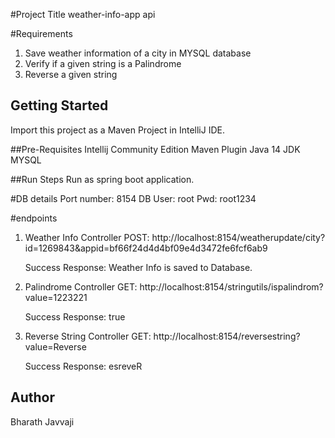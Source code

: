 #Project Title
weather-info-app api

#Requirements
1. Save weather information of a city in MYSQL database
2. Verify if a given string is a Palindrome
3. Reverse a given string
 
## Getting Started
Import this project as a Maven Project in IntelliJ IDE.

##Pre-Requisites
Intellij Community Edition
Maven Plugin
Java 14 JDK
MYSQL

##Run Steps
Run as spring boot application.

#DB details
Port number: 8154
DB User: root
Pwd: root1234

#endpoints
1. Weather Info Controller
	POST: http://localhost:8154/weatherupdate/city?id=1269843&appid=bf66f24d4d4bf09e4d3472fe6fcf6ab9
									
	Success Response: Weather Info is saved to Database.

2. Palindrome Controller
	GET: http://localhost:8154/stringutils/ispalindrom?value=1223221

	Success Response: true

3. Reverse String Controller
	GET: http://localhost:8154/reversestring?value=Reverse

	Success Response: esreveR

## Author
Bharath Javvaji